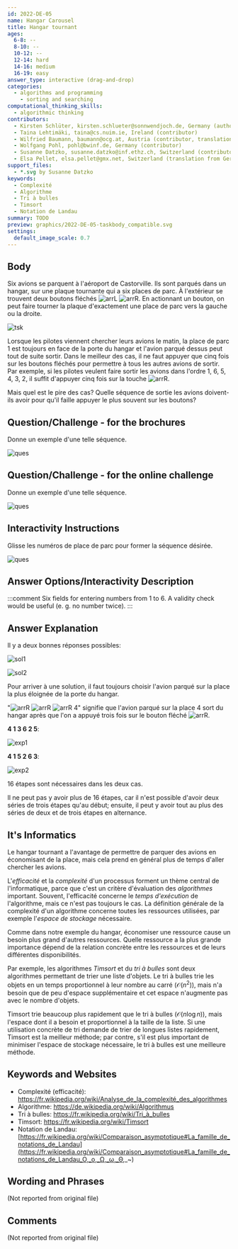 ```yaml
---
id: 2022-DE-05
name: Hangar Carousel
title: Hangar tournant
ages:
  6-8: --
  8-10: --
  10-12: --
  12-14: hard
  14-16: medium
  16-19: easy
answer_type: interactive (drag-and-drop)
categories:
  - algorithms and programming
    - sorting and searching
computational_thinking_skills:
  - algorithmic thinking
contributors:
  - Kirsten Schlüter, kirsten.schlueter@sonnwendjoch.de, Germany (author)
  - Taina Lehtimäki, taina@cs.nuim.ie, Ireland (contributor)
  - Wilfried Baumann, baumann@ocg.at, Austria (contributor, translation from English into German)
  - Wolfgang Pohl, pohl@bwinf.de, Germany (contributor)
  - Susanne Datzko, susanne.datzko@inf.ethz.ch, Switzerland (contributor, graphics)
  - Elsa Pellet, elsa.pellet@gmx.net, Switzerland (translation from German into French)
support_files:
  - *.svg by Susanne Datzko
keywords:
  - Complexité
  - Algorithme
  - Tri à bulles
  - Timsort
  - Notation de Landau
summary: TODO
preview: graphics/2022-DE-05-taskbody_compatible.svg
settings:
  default_image_scale: 0.7
---
```


[exp1]: graphics/2022-DE-05-explanation1_new_compatible.svg "Explication 1 (470px)"
[exp2]: graphics/2022-DE-05-explanation2_new_compatible.svg "Explication 2 (470px)"
[ques]: graphics/2022-DE-05-question_new_compatible.svg "Question"
[sol1]: graphics/2022-DE-05-solution1_new_compatible.svg "Solution 1"
[sol2]: graphics/2022-DE-05-solution2_new_compatible.svg "Solution 2"
[arrL]: graphics/2022-DE-05-taskbody_buttonleft.svg "Flèche gauche (15px)"
[arrR]: graphics/2022-DE-05-taskbody_buttonright.svg "Flèche droite (15px)"
[tsk]: graphics/2022-DE-05-taskbody_compatible.svg "Texte de l'exercice"

## Body

Six avions se parquent à l'aéroport de Castorville. Ils sont parqués dans un hangar, sur une plaque tournante qui a six places de parc. À l'extérieur se trouvent deux boutons fléchés ![arrL] ![arrR]. En actionnant un bouton, on peut faire tourner la plaque d'exactement une place de parc vers la gauche ou la droite.

![tsk]

Lorsque les pilotes viennent chercher leurs avions le matin, la place de parc 1 est toujours en face de la porte du hangar et l'avion parqué dessus peut tout de suite sortir. Dans le meilleur des cas, il ne faut appuyer que cinq fois sur les boutons fléchés pour permettre à tous les autres avions de sortir. Par exemple, si les pilotes veulent faire sortir les avions dans l'ordre 1, 6, 5, 4, 3, 2, il suffit d'appuyer cinq fois sur la touche ![arrR].

Mais quel est le pire des cas? Quelle séquence de sortie les avions doivent-ils avoir pour qu'il faille appuyer le plus souvent sur les boutons?


## Question/Challenge - for the brochures

Donne un exemple d'une telle séquence.

![ques]

## Question/Challenge - for the online challenge

Donne un exemple d'une telle séquence.

![ques]

## Interactivity Instructions

Glisse les numéros de place de parc pour former la séquence désirée.

![ques]

## Answer Options/Interactivity Description

<!-- empty -->

:::comment
Six fields for entering numbers from 1 to 6. A validity check would be useful (e. g. no number twice).
:::


## Answer Explanation

Il y a deux bonnes réponses possibles:

![sol1]

![sol2]

Pour arriver à une solution, il faut toujours choisir l'avion parqué sur la place la plus éloignée de la porte du hangar.

"![arrR] ![arrR] ![arrR]  4" signifie que l'avion parqué sur la place 4 sort du hangar après que l'on a appuyé trois fois sur le bouton fléché ![arrR].

**4 1 3 6 2 5**:

![exp1]

**4 1 5 2 6 3**:

![exp2]

16 étapes sont nécessaires dans les deux cas.

Il ne peut pas y avoir plus de 16 étapes, car il n'est possible d'avoir deux séries de trois étapes qu'au début; ensuite, il peut y avoir tout au plus des séries de deux et de trois étapes en alternance.

## It's Informatics

Le hangar tournant a l'avantage de permettre de parquer des avions en économisant de la place, mais cela prend en général plus de temps d'aller chercher les avions.

L'_efficacité_ et la _complexité_ d'un processus forment un thème central de l'informatique, parce que c'est un critère d'évaluation des _algorithmes_ important. Souvent, l'efficacité concerne le _temps d'exécution_ de l'algorithme, mais ce n'est pas toujours le cas. La définition générale de la complexité d'un algorithme concerne toutes les ressources utilisées, par exemple l'_espace de stockage_ nécessaire.

Comme dans notre exemple du hangar, économiser une ressource cause un besoin plus grand d'autres ressources. Quelle ressource a la plus grande importance dépend de la relation concrète entre les ressources et de leurs différentes disponibilités.

Par exemple, les algorithmes _Timsort_ et du _tri à bulles_ sont deux algorithmes permettant de trier une liste d'objets. Le tri à bulles trie les objets en un temps proportionnel à leur nombre au carré ($\mathcal{O}(n^2)$), mais n'a besoin que de peu d'espace supplémentaire et cet espace n'augmente pas avec le nombre d'objets.

Timsort trie beaucoup plus rapidement que le tri à bulles ($\mathcal{O}(n\log{}n)$), mais l'espace dont il a besoin et proportionnel à la taille de la liste. Si une utilisation concrète de tri demande de trier de longues listes rapidement, Timsort est la meilleur méthode; par contre, s'il est plus important de minimiser l'espace de stockage nécessaire, le tri à bulles est une meilleure méthode.

## Keywords and Websites

 - Complexité (efficacité): https://fr.wikipedia.org/wiki/Analyse_de_la_complexité_des_algorithmes
 - Algorithme: https://de.wikipedia.org/wiki/Algorithmus
 - Tri à bulles: https://fr.wikipedia.org/wiki/Tri_à_bulles
 - Timsort: https://fr.wikipedia.org/wiki/Timsort
 - Notation de Landau: [https://fr.wikipedia.org/wiki/Comparaison_asymptotique#La_famille_de_notations_de_Landau](https://fr.wikipedia.org/wiki/Comparaison_asymptotique#La_famille_de_notations_de_Landau_O,_o,_Ω,_ω,_Θ,_~)

## Wording and Phrases

(Not reported from original file)


## Comments

(Not reported from original file)
